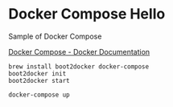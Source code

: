 Docker Compose Hello
==============================

Sample of Docker Compose

[Docker Compose - Docker Documentation](https://docs.docker.com/compose/)

```
brew install boot2docker docker-compose
boot2docker init
boot2docker start
```

```
docker-compose up
```
